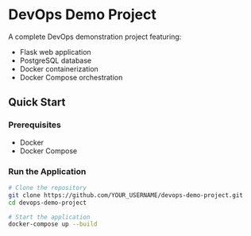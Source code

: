 # DevOps Demo Project

A complete DevOps demonstration project featuring:

- Flask web application
- PostgreSQL database
- Docker containerization
- Docker Compose orchestration

## Quick Start

### Prerequisites
- Docker
- Docker Compose

### Run the Application
```bash
# Clone the repository
git clone https://github.com/YOUR_USERNAME/devops-demo-project.git
cd devops-demo-project

# Start the application
docker-compose up --build
